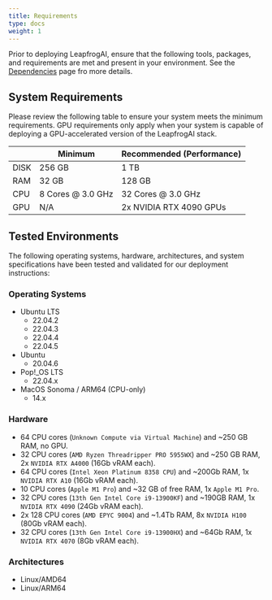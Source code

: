 ```yaml
---
title: Requirements
type: docs
weight: 1
---
```


Prior to deploying LeapfrogAI, ensure that the following tools, packages, and requirements are met and present in your environment. See the [Dependencies](https://docs.leapfrog.ai/docs/local-deploy-guide/dependencies/) page fro more details.

## System Requirements

Please review the following table to ensure your system meets the minimum requirements. GPU requirements only apply when your system is capable of deploying a GPU-accelerated version of the LeapfrogAI stack.

|      | Minimum            | Recommended (Performance) |
|------|--------------------|---------------------------|
| DISK | 256 GB             | 1 TB                      |
| RAM  | 32 GB              | 128 GB                    |
| CPU  | 8 Cores @ 3.0 GHz  | 32 Cores @ 3.0 GHz        |
| GPU  | N/A                | 2x NVIDIA RTX 4090 GPUs   |

## Tested Environments

The following operating systems, hardware, architectures, and system specifications have been tested and validated for our deployment instructions:

### Operating Systems

- Ubuntu LTS
  - 22.04.2
  - 22.04.3
  - 22.04.4
  - 22.04.5
- Ubuntu
  - 20.04.6
- Pop!_OS LTS
  - 22.04.x
- MacOS Sonoma / ARM64 (CPU-only)
  - 14.x

### Hardware

- 64 CPU cores (`Unknown Compute via Virtual Machine`) and ~250 GB RAM, no GPU.
- 32 CPU cores (`AMD Ryzen Threadripper PRO 5955WX`) and ~250 GB RAM, 2x `NVIDIA RTX A4000` (16Gb vRAM each).
- 64 CPU cores (`Intel Xeon Platinum 8358 CPU`) and ~200Gb RAM, 1x `NVIDIA RTX A10` (16Gb vRAM each).
- 10 CPU cores (`Apple M1 Pro`) and ~32 GB of free RAM, 1x `Apple M1 Pro`.
- 32 CPU cores (`13th Gen Intel Core i9-13900KF`) and ~190GB RAM, 1x `NVIDIA RTX 4090` (24Gb vRAM each).
- 2x 128 CPU cores (`AMD EPYC 9004`) and ~1.4Tb RAM, 8x `NVIDIA H100` (80Gb vRAM each).
- 32 CPU cores (`13th Gen Intel Core i9-13900HX`) and ~64Gb RAM, 1x `NVIDIA RTX 4070` (8Gb vRAM each).

### Architectures

- Linux/AMD64
- Linux/ARM64
